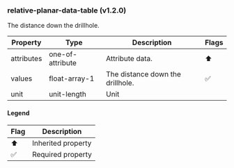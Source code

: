 ### relative-planar-data-table (v1.2.0)
The distance down the drillhole.

| Property | Type | Description | Flags |
|---|---|---|---|
| attributes | one-of-attribute | Attribute data. | ⬆️ |
| values | float-array-1 | The distance down the drillhole. | ✅ |
| unit | unit-length | Unit |  |


#### Legend

| Flag | Description |
| --- | --- |
| ⬆️ | Inherited property |
| ✅ | Required property |

